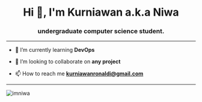 <h1 align="center">Hi 👋, I'm Kurniawan a.k.a Niwa</h1>
<h3 align="center">undergraduate computer science student.</h3>

----
- 🌱 I’m currently learning **DevOps**

- 👯 I’m looking to collaborate on **any project**

- 📫 How to reach me **kurniawanronaldi@gmail.com**
----

<p><img align="center" src="https://github-readme-streak-stats.herokuapp.com/?user=imniwa&" alt="imniwa" /></p>
